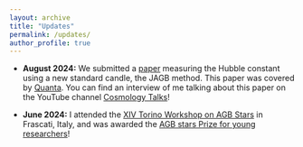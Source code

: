 ```yaml
---
layout: archive
title: "Updates"
permalink: /updates/
author_profile: true
---
```


- **August 2024:** We submitted a [paper](https://arxiv.org/abs/2408.03474) measuring the Hubble constant using a new standard candle, the JAGB method. This paper was covered by [Quanta](https://www.quantamagazine.org/the-webb-telescope-further-deepens-the-biggest-controversy-in-cosmology-20240813/). You can find an interview of me talking about this paper on the YouTube channel [Cosmology Talks](https://www.youtube.com/watch?v=mpSsmyInrEA&t=1262s)!

- **June 2024:** I attended the [XIV Torino Workshop on AGB Stars](https://indico.ict.inaf.it/event/2523/page/1335-prize-for-young-researchers) in Frascati, Italy, and was awarded the [AGB stars Prize for young researchers](https://indico.ict.inaf.it/event/2523/page/1335-prize-for-young-researchers)!
